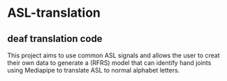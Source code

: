 # ASL-translation
## deaf translation code

This project aims to use common ASL signals and allows the user to creat their own data to generate a (RFRS) model that can identify hand joints using Mediapipe to translate ASL to normal alphabet letters.


